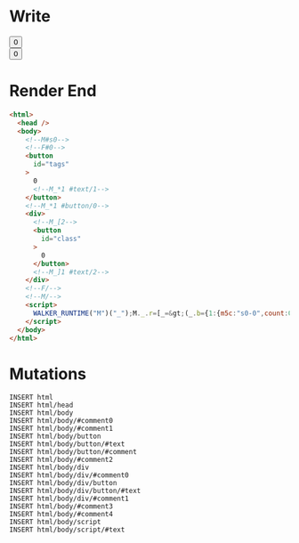 # Write
  <!--M#s0--><!--F#0--><button id=tags>0<!--M_*1 #text/1--></button><!--M_*1 #button/0--><div><!--M_[2--><button id=class>0</button><!--M_]1 #text/2--></div><!--F/--><!--M/--><script>WALKER_RUNTIME("M")("_");M._.r=[_=>(_.b={1:{m5c:"s0-0",count:0,"#text/2!":_.a={}},2:_.a}),1,"$compat_setScope",1,"__tests__/components/tags-layout.marko_0_count",0];M._.w();$MC=(window.$MC||[]).concat({"w":[["s0",0,{},{"f":1}]],"t":["__tests__/template.marko"]})</script>

# Render End
```html
<html>
  <head />
  <body>
    <!--M#s0-->
    <!--F#0-->
    <button
      id="tags"
    >
      0
      <!--M_*1 #text/1-->
    </button>
    <!--M_*1 #button/0-->
    <div>
      <!--M_[2-->
      <button
        id="class"
      >
        0
      </button>
      <!--M_]1 #text/2-->
    </div>
    <!--F/-->
    <!--M/-->
    <script>
      WALKER_RUNTIME("M")("_");M._.r=[_=&gt;(_.b={1:{m5c:"s0-0",count:0,"#text/2!":_.a={}},2:_.a}),1,"$compat_setScope",1,"__tests__/components/tags-layout.marko_0_count",0];M._.w();$MC=(window.$MC||[]).concat({"w":[["s0",0,{},{"f":1}]],"t":["__tests__/template.marko"]})
    </script>
  </body>
</html>
```

# Mutations
```
INSERT html
INSERT html/head
INSERT html/body
INSERT html/body/#comment0
INSERT html/body/#comment1
INSERT html/body/button
INSERT html/body/button/#text
INSERT html/body/button/#comment
INSERT html/body/#comment2
INSERT html/body/div
INSERT html/body/div/#comment0
INSERT html/body/div/button
INSERT html/body/div/button/#text
INSERT html/body/div/#comment1
INSERT html/body/#comment3
INSERT html/body/#comment4
INSERT html/body/script
INSERT html/body/script/#text
```